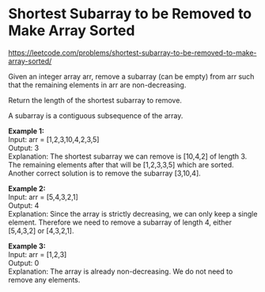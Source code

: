 # Shortest Subarray to be Removed to Make Array Sorted
https://leetcode.com/problems/shortest-subarray-to-be-removed-to-make-array-sorted/

Given an integer array arr, remove a subarray (can be empty) from arr such that the remaining elements in arr are non-decreasing.

Return the length of the shortest subarray to remove.

A subarray is a contiguous subsequence of the array.


<b>Example 1:</b>\
Input: arr = [1,2,3,10,4,2,3,5]\
Output: 3\
Explanation: The shortest subarray we can remove is [10,4,2] of length 3. The remaining elements after that will be [1,2,3,3,5] which are sorted.\
Another correct solution is to remove the subarray [3,10,4].

<b>Example 2:</b>\
Input: arr = [5,4,3,2,1]\
Output: 4\
Explanation: Since the array is strictly decreasing, we can only keep a single element. Therefore we need to remove a subarray of length 4, either [5,4,3,2] or [4,3,2,1].

<b>Example 3:</b>\
Input: arr = [1,2,3]\
Output: 0\
Explanation: The array is already non-decreasing. We do not need to remove any elements.